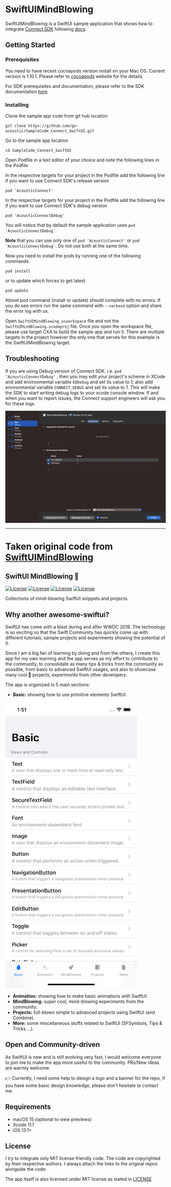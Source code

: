 # SwiftUIMindBlowing

SwiftUIMindBlowing is a SwiftUI sample application that shows how to integrate [Connect SDK](https://github.com/go-acoustic/Connect) following [docs](https://developer.goacoustic.com/acoustic-exp-analytics/docs/get-started-add-the-ios-sdk-to-your-project).


## Getting Started

### Prerequisites

You need to have recent cocoapods version install on your Mac OS. Current version is 1.10.1. Please refer to [cocoapods](https://cocoapods.org) website for the details.

For SDK prerequisites and documentation, please refer to the SDK documentation [here](https://developer.goacoustic.com/acoustic-exp-analytics/docs/get-started-add-the-ios-sdk-to-your-project)

### Installing

Clone the sample app code from git hub location
```
git clone https://github.com/go-acoustic/SampleCode_Connect_SwiftUI.git
```
Go to the sample app location
```
cd SampleCode_Connect_SwiftUI
```
Open Podfile in a text editor of your choice and note the following lines in the Podfile

In the respective targets for your project in the Podfile add the following line if you want to use Connect SDK's release version
```
pod 'AcousticConnect'
```
In the respective targets for your project in the Podfile add the following line if you want to use Connect SDK's debug version
```
pod 'AcousticConnectDebug'
```
You will notice that by default the sample application uses `pod 'AcousticConnectDebug'`

**Note** that you can use only one of `pod 'AcousticConnect'` or `pod 'AcousticConnectDebug'`. Do not use both at the same time.

Now you need to install the pods by running one of the following commands.
```
pod install
```
or to update which forces to get latest
```
pod update
```
Above pod command (install or update) should complete with no errors. If you do see errors run the same command with `--verbose` option and share the error log with us.

Open `SwiftUIMindBlowing.xcworkspace` file and not the `SwiftUIMindBlowing.xcodeproj` file. Once you open the workspace file, please use target CXA to build the sample app and run it. There are multiple targets in the project however the only one that serves for this example is the SwiftUIMindBlowing target.

## Troubleshooting

If you are using Debug version of Connect SDK. i.e. `pod 'AcousticConnectDebug'` , then you may edit your project's scheme in XCode and add environmental variable `EODebug` and set its value to 1; also add environmental variable `CONNECT_DEBUG` and set its value to 1. This will make the SDK to start writing debug logs to your xcode console window. If and when you want to report issues, the Connect support engineers will ask you for these logs.

![Step 1](https://github.com/go-acoustic/SampleCode_Connect_SwiftUI/blob/main/readme_stuff/environment_variables.png?raw=true)

***

# Taken original code from [SwiftUIMindBlowing](https://github.com/antranapp/SwiftUIMindBlowing)
## SwiftUI MindBlowing 🤯

[![License](https://img.shields.io/badge/License-MIT-green.svg)](https://opensource.org/licenses/MIT)
[![License](https://img.shields.io/badge/Swift-5.1-blue.svg)](https://opensource.org/licenses/MIT)
[![License](https://img.shields.io/badge/Xcode-11-blue.svg)](https://opensource.org/licenses/MIT)
[![License](https://img.shields.io/badge/platforms-iOSv|%20tvOS%20|%20macOS%20|%20watchOS%20-blue.svg)](https://opensource.org/licenses/MIT)

Collections of mind-blowing SwiftUI snippets and projects.

## Why another awesome-swiftui?

SwiftUI has come with a blast during and after WWDC 2019. The technology is so exciting so that the Swift Community has quickly come up with different tutorials, sample projects and experiments showing the potential of it.

Since I am a big fan of learning by doing and from the others, I create this app for my own learning and the app serves as my effort to contribute to the community, to consolidate as many tips & tricks from the community as possible, from basic to advanced SwiftUI usages, and also to showcase many cool 🤯 projects, experiments from other developers.

The app is organized in 5 main sections:

* **Basic:** showing how to use primitive elements SwiftUI.

![Screenshot](./Docs/images/screenshot1.png)

* **Animation:** showing how to make basic animations with SwiftUI.
* **MindBlowing:** super cool, mind-blowing experiments from the community. 
* **Projects:** full-blown simple to advanced projects using SwiftUI (and Combine).
* **More:** some miscellaneous stuffs related to SwiftUI (SFSymbols, Tips & Tricks ...).

## Open and Community-driven

As SwiftUI is new and is still evolving very fast, I would welcome everyone to join me to make the app more useful to the community. PRs/New ideas are warmly welcome. 

👉 Currently, I need some help to design a logo and a banner for the repo, if you have some basic design knowledge, please don't hesitate to contact me.

## Requirements

- macOS 15 (optional to view previews)
- Xcode 11.1
- iOS 13.1+


## License

I try to integrate only MIT license friendly code. The code are copyrighted by their respective authors. I always attach the links to the original repos alongside the code.

The app itself is also licensed under MIT license as stated in [LICENSE](LICENSE) 
